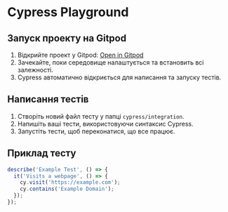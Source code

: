 # Cypress Playground

## Запуск проекту на Gitpod

1. Відкрийте проект у Gitpod: [Open in Gitpod](https://gitpod.io/#YOUR_REPO_URL)
2. Зачекайте, поки середовище налаштується та встановить всі залежності.
3. Cypress автоматично відкриється для написання та запуску тестів.

## Написання тестів

1. Створіть новий файл тесту у папці `cypress/integration`.
2. Напишіть ваші тести, використовуючи синтаксис Cypress.
3. Запустіть тести, щоб переконатися, що все працює.

## Приклад тесту

```javascript
describe('Example Test', () => {
  it('Visits a webpage', () => {
    cy.visit('https://example.com');
    cy.contains('Example Domain');
  });
});
```